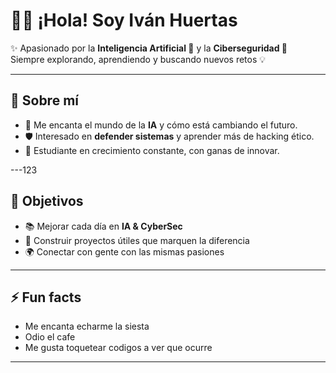 # 👨‍💻 ¡Hola! Soy **Iván Huertas**  

✨ Apasionado por la **Inteligencia Artificial 🤖** y la **Ciberseguridad 🔐**  
Siempre explorando, aprendiendo y buscando nuevos retos 💡  

---

## 🌟 Sobre mí  
- 🧠 Me encanta el mundo de la **IA** y cómo está cambiando el futuro.  
- 🛡️ Interesado en **defender sistemas** y aprender más de hacking ético.  
- 🚀 Estudiante en crecimiento constante, con ganas de innovar.  

---123

## 🎯 Objetivos  
- 📚 Mejorar cada día en **IA & CyberSec**  
- 💼 Construir proyectos útiles que marquen la diferencia  
- 🌍 Conectar con gente con las mismas pasiones  

---

## ⚡ Fun facts  
- Me encanta echarme la siesta
- Odio el cafe 
- Me gusta toquetear codigos a ver que ocurre
---



